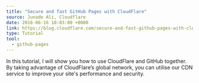 ```yaml
---
title: "Secure and fast GitHub Pages with CloudFlare"
source: Junade Ali, Cloudflare
date: 2016-06-16 10:03:00 +0000
link: https://blog.cloudflare.com/secure-and-fast-github-pages-with-cloudflare/
type: Tutorial
tool:
  - github-pages 
---
```

In this tutorial, I will show you how to use CloudFlare and GitHub together. By taking advantage of CloudFlare’s global network, you can utilise our CDN service to improve your site's performance and security.





